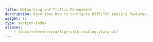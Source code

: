 ```yaml
---
title: Networking and Traffic Management
description: Describes how to configure HTTP/TCP routing features.
weight: 11
type: section-index
aliases:
    - /docs/reference/config/istio.routing.v1alpha1/
---
```

